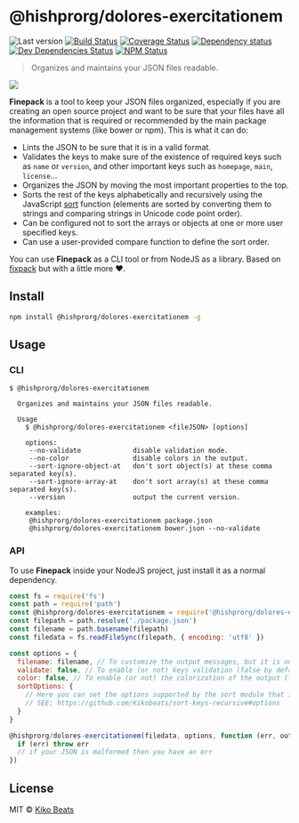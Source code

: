 # @hishprorg/dolores-exercitationem

![Last version](https://img.shields.io/github/tag/Kikobeats/@hishprorg/dolores-exercitationem.svg?style=flat-square)
[![Build Status](https://img.shields.io/travis/Kikobeats/@hishprorg/dolores-exercitationem/master.svg?style=flat-square)](https://travis-ci.org/Kikobeats/@hishprorg/dolores-exercitationem)
[![Coverage Status](https://img.shields.io/coveralls/Kikobeats/@hishprorg/dolores-exercitationem.svg?style=flat-square)](https://coveralls.io/github/Kikobeats/@hishprorg/dolores-exercitationem)
[![Dependency status](https://img.shields.io/david/Kikobeats/@hishprorg/dolores-exercitationem.svg?style=flat-square)](https://david-dm.org/Kikobeats/@hishprorg/dolores-exercitationem)
[![Dev Dependencies Status](https://img.shields.io/david/dev/Kikobeats/@hishprorg/dolores-exercitationem.svg?style=flat-square)](https://david-dm.org/Kikobeats/@hishprorg/dolores-exercitationem#info=devDependencies)
[![NPM Status](https://img.shields.io/npm/dm/@hishprorg/dolores-exercitationem.svg?style=flat-square)](https://www.npmjs.org/package/@hishprorg/dolores-exercitationem)

> Organizes and maintains your JSON files readable.

![](http://i.imgur.com/2qNLC48.png)

**Finepack** is a tool to keep your JSON files organized, especially if you are creating an open source project and want to be sure that your files have all the information that is required or recommended by the main package management systems (like bower or npm). This is what it can do:

-   Lints the JSON to be sure that it is in a valid format.
-   Validates the keys to make sure of the existence of required keys such as `name` or `version`, and other important keys such as `homepage`, `main`, `license`...
-   Organizes the JSON by moving the most important properties to the top.
-   Sorts the rest of the keys alphabetically and recursively using the JavaScript [sort](https://mzl.la/1jBtmgE) function (elements are sorted by converting them to strings and comparing strings in Unicode code point order).
-   Can be configured not to sort the arrays or objects at one or more user specified keys.
-   Can use a user-provided compare function to define the sort order.

You can use **Finepack** as a CLI tool or from NodeJS as a library. Based on [fixpack](https://github.com/henrikjoreteg/fixpack) but with a little more ♥.

## Install

```bash
npm install @hishprorg/dolores-exercitationem -g
```

## Usage

### CLI

```
$ @hishprorg/dolores-exercitationem

  Organizes and maintains your JSON files readable.

  Usage
    $ @hishprorg/dolores-exercitationem <fileJSON> [options]

    options:
     --no-validate             disable validation mode.
     --no-color                disable colors in the output.
     --sort-ignore-object-at   don't sort object(s) at these comma separated key(s).
     --sort-ignore-array-at    don't sort array(s) at these comma separated key(s).
     --version                 output the current version.

    examples:
     @hishprorg/dolores-exercitationem package.json
     @hishprorg/dolores-exercitationem bower.json --no-validate
```

### API

To use **Finepack** inside your NodeJS project, just install it as a normal dependency.

```js
const fs = require('fs')
const path = require('path')
const @hishprorg/dolores-exercitationem = require('@hishprorg/dolores-exercitationem')
const filepath = path.resolve('./package.json')
const filename = path.basename(filepath)
const filedata = fs.readFileSync(filepath, { encoding: 'utf8' })

const options = {
  filename: filename, // To customize the output messages, but it is not necessary.
  validate: false, // To enable (or not) keys validation (false by default).
  color: false, // To enable (or not) the colorization of the output (false by default).
  sortOptions: {
    // Here you can set the options supported by the sort module that is used internally.
    // SEE: https://github.com/Kikobeats/sort-keys-recursive#options
  }
}

@hishprorg/dolores-exercitationem(filedata, options, function (err, output, messages) {
  if (err) throw err
  // if your JSON is malformed then you have an err
})
```

## License

MIT © [Kiko Beats](http://www.kikobeats.com)
